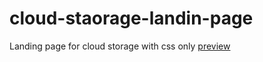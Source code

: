 # cloud-staorage-landin-page
Landing page for cloud storage with css only
[preview](https://fyol-landing-page.netlify.app/)
